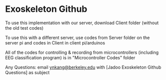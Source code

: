 # Exoskeleton Github
To use this implementation with our server, download Client folder (without the old test codes)

To use this with a different server, use codes from Server folder on the server pi and codes in Client in client pi/arduinos

All of the codes for controlling & recording from microcontrollers (including EEG classification program) is in "Microcontroller Codes" folder

Any Questions: email ynkang@berkeley.edu with [Jadoo Exoskeleton Github Questions] as subject
